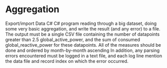 # Aggregation
Export/import Data C#
C# program reading through a big dataset, doing some very basic aggregation, and write the result (and any error) to a file. The output must be a single CSV file containing the number of datapoints greater than 2.5 global_active_power, and the sum of consumed global_reactive_power for these datapoints. All of the measures should be done and ordered by month-by-month ascending
In addition, any parsing errors encountered must be logged in a text file, and each log line mention the data file and record index on which the error occurred.
